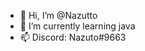 - 👋 Hi, I’m @Nazutto
- 🌱 I’m currently learning java
- 📫 Discord: Nazuto#9663

<!---
Nazutto/Nazutto is a ✨ special ✨ repository because its `README.md` (this file) appears on your GitHub profile.
You can click the Preview link to take a look at your changes.
--->
